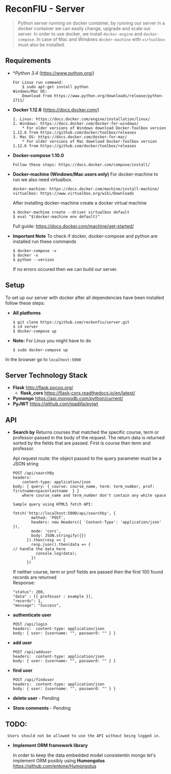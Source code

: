 # ReconFIU - Server 

> Python server running on docker container, by running our server in a docker container we can easily change, upgrade and scale our server. In order to use docker, we install `docker-engine` and `docker-compose`. In case of Mac and Windows `docker-machine` with `virtualbox` must also be installed.   

## Requirements

* **Python 3.4* (https://www.python.org/)
    ```
    For Linux run command:
        $ sudo apt-get install python
    Windows/Mac OS:
        Download from https://www.python.org/downloads/release/python-2711/
    ```
    
* **Docker 1.12.6** (https://docs.docker.com/)
    ```
    1. Linux: https://docs.docker.com/engine/installation/linux/
    2. Windows: https://docs.docker.com/docker-for-windows/
        * For older versions of Windows download Docker-Toolbox version 1.12.6 from https://github.com/docker/toolbox/releases
    3. Mac OS: https://docs.docker.com/docker-for-mac/
        * For older versions of Mac download Docker-Toolbox version 1.12.6 from https://github.com/docker/toolbox/releases
    ```
    
* **Docker-compose 1.10.0** 
    ```
    Follow these steps: https://docs.docker.com/compose/install/
    ```
    
* **Docker-machine (Windows/Mac users only)** For docker-machine to run we also need virtualbox. 
    ```
    docker-machine: https://docs.docker.com/machine/install-machine/
    virtualbox: https://www.virtualbox.org/wiki/Downloads
    ```
    After installing docker-machine create a docker virtual machine
    ```
    $ docker-machine create --driver virtualbox default
    $ eval "$(docker-machine env default)"
    ```
    
    Full guide: https://docs.docker.com/machine/get-started/
* **Important Note**
    To check if docker, docker-compose and python are installed run these commands
    ```
    $ docker-compose -v
    $ docker -v
    $ python --version
    ```
    
    If no errors occured then we can build our server.
    
## Setup
To set up our server with docker after all dependencies have been installed follow these steps:
 
* **All platforms** 
    ```
    $ git clone https://github.com/reckonfiu/server.git
    $ cd server
    $ docker-compose up
    ```
    
* **Note:** For Linux you might have to do
    ```
    $ sudo docker-compose up
    ```
    
 In the browser go to `localhost:5000`   
    
## Server Technology Stack
* **Flask** http://flask.pocoo.org/ 
    * **flask_cors** https://flask-cors.readthedocs.io/en/latest/
* **Pymongo**  https://api.mongodb.com/python/current/ 
* **PyJWT** https://github.com/jpadilla/pyjwt

## API
* **Search by**
    Returns courses that matched the specific course, term or professor passed in the body of the request. The return data is returned sorted by the fields that are passed. First is course then term and professor. 
    
    Api request route: the object passed to the query parameter must be a JSON string
    ```
    POST /api/searchBy
    headers: 
        content-type: application/json
    body: { query: { course: course_name, term: term_number, prof: firstname<space>lastname  } }
        where course_name and term_number don't contain any white space
        
    Sample query using HTML5 fetch API:
    
    fetch('http://localhost:5000/api/searchby', {
            method: 'POST',
            headers: new Headers({ 'Content-Type': 'application/json' }),
            mode: 'cors',
            body: JSON.stringify({})
          }).then(resp => {
            resp.json().then(data => {																								      // handle the data here				
              console.log(data);
            })
          })
    ```    
    If neither course, term or prof fields are passed then the first 100 found records are returned  
    Response:
    ```
    "status": 200,
    "data" : [{ professor : example }],
    "records": 1,
    "message": "Success",
    ```
    
* **authenticate user**
    ```
    POST /api/login
    headers:  content-type: application/json
    body: { user: {username: "", password: "" } }
    ```
    
* **add user**
    ```
    POST /api/adduser
    headers:  content-type: application/json
    body: { user: {username: "", password: "" } }
    ```
    
* **find user**
    ```
    POST /api/finduser
    headers:  content-type: application/json
    body: { user: {username: "", password: "" } }
    ```
    
* **delete user**    - Pending   
* **Store comments** - Pending



## TODO:
     Users should not be allowed to use the API without being logged in.
* **Implement ORM framework library**

     In order to keep the data embedded model consistentin mongo let's implement ORM posibly using
     **Humongolus** https://github.com/entone/Humongolus
    
